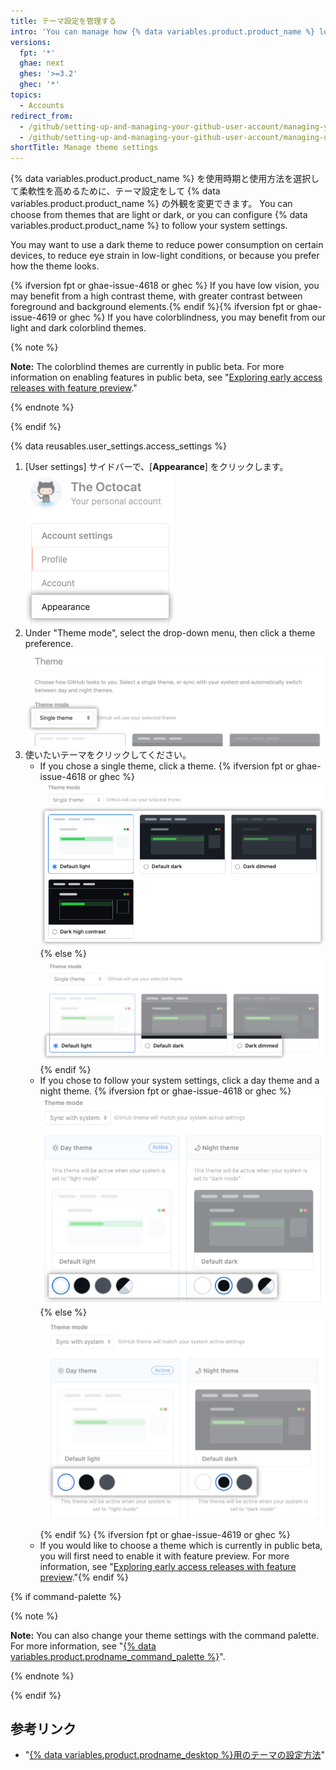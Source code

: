 ```yaml
---
title: テーマ設定を管理する
intro: 'You can manage how {% data variables.product.product_name %} looks to you by setting a theme preference that either follows your system settings or always uses a light or dark mode.'
versions:
  fpt: '*'
  ghae: next
  ghes: '>=3.2'
  ghec: '*'
topics:
  - Accounts
redirect_from:
  - /github/setting-up-and-managing-your-github-user-account/managing-your-theme-settings
  - /github/setting-up-and-managing-your-github-user-account/managing-user-account-settings/managing-your-theme-settings
shortTitle: Manage theme settings
---
```


{% data variables.product.product_name %} を使用時期と使用方法を選択して柔軟性を高めるために、テーマ設定をして {% data variables.product.product_name %} の外観を変更できます。 You can choose from themes that are light or dark, or you can configure {% data variables.product.product_name %} to follow your system settings.

You may want to use a dark theme to reduce power consumption on certain devices, to reduce eye strain in low-light conditions, or because you prefer how the theme looks.

{% ifversion fpt or ghae-issue-4618 or ghec %} If you have low vision, you may benefit from a high contrast theme, with greater contrast between foreground and background elements.{% endif %}{% ifversion fpt or ghae-issue-4619 or ghec %} If you have colorblindness, you may benefit from our light and dark colorblind themes.

{% note %}

**Note:** The colorblind themes are currently in public beta. For more information on enabling features in public beta, see "[Exploring early access releases with feature preview](/get-started/using-github/exploring-early-access-releases-with-feature-preview)."

{% endnote %}

{% endif %}

{% data reusables.user_settings.access_settings %}
1. [User settings] サイドバーで、[**Appearance**] をクリックします。 ![[User settings] サイドバーの [Appearance] タブ](/assets/images/help/settings/appearance-tab.png)
2. Under "Theme mode", select the drop-down menu, then click a theme preference. ![Drop-down menu under "Theme mode" for selection of theme preference](/assets/images/help/settings/theme-mode-drop-down-menu.png)
3. 使いたいテーマをクリックしてください。
    - If you chose a single theme, click a theme.
      {% ifversion fpt or ghae-issue-4618 or ghec %}![Radio buttons for the choice of a single theme](/assets/images/help/settings/theme-choose-a-single-theme-highcontrast.png){% else %}![Radio buttons for the choice of a single theme](/assets/images/help/settings/theme-choose-a-single-theme.png){% endif %}
    - If you chose to follow your system settings, click a day theme and a night theme.
      {% ifversion fpt or ghae-issue-4618 or ghec %}![Buttons for the choice of a theme to sync with the system setting](/assets/images/help/settings/theme-choose-a-day-and-night-theme-to-sync-highcontrast.png){% else %}![Buttons for the choice of a theme to sync with the system setting](/assets/images/help/settings/theme-choose-a-day-and-night-theme-to-sync.png){% endif %}
    {% ifversion fpt or ghae-issue-4619 or ghec %}
    - If you would like to choose a theme which is currently in public beta, you will first need to enable it with feature preview. For more information, see "[Exploring early access releases with feature preview](/get-started/using-github/exploring-early-access-releases-with-feature-preview)."{% endif %}

{% if command-palette %}

{% note %}

**Note:** You can also change your theme settings with the command palette. For more information, see "[{% data variables.product.prodname_command_palette %}](/get-started/using-github/github-command-palette)".

{% endnote %}

{% endif %}

## 参考リンク

- "[{% data variables.product.prodname_desktop %}用のテーマの設定方法](/desktop/installing-and-configuring-github-desktop/setting-a-theme-for-github-desktop)"
